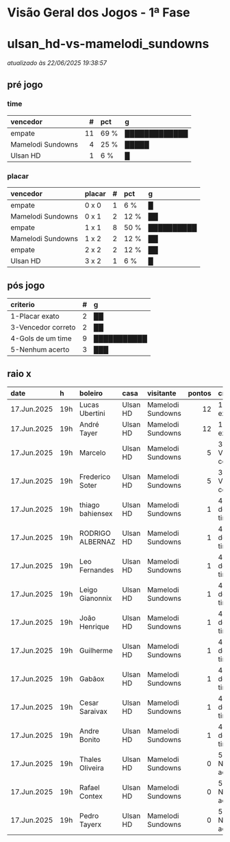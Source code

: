 # Visão Geral dos Jogos - 1ª Fase

# ulsan_hd-vs-mamelodi_sundowns

_atualizado às 22/06/2025 19:38:57_

## pré jogo

### time

| vencedor          |   # | pct   | g             |
|:------------------|----:|:------|:--------------|
| empate            |  11 | 69 %  | █████████████ |
| Mamelodi Sundowns |   4 | 25 %  | █████         |
| Ulsan HD          |   1 | 6 %   | █             |

### placar

| vencedor          | placar   |   # | pct   | g          |
|:------------------|:---------|----:|:------|:-----------|
| empate            | 0 x 0    |   1 | 6 %   | █          |
| Mamelodi Sundowns | 0 x 1    |   2 | 12 %  | ██         |
| empate            | 1 x 1    |   8 | 50 %  | ██████████ |
| Mamelodi Sundowns | 1 x 2    |   2 | 12 %  | ██         |
| empate            | 2 x 2    |   2 | 12 %  | ██         |
| Ulsan HD          | 3 x 2    |   1 | 6 %   | █          |

## pós jogo

| criterio           |   # | g           |
|:-------------------|----:|:------------|
| 1-Placar exato     |   2 | ██          |
| 3-Vencedor correto |   2 | ██          |
| 4-Gols de um time  |   9 | ███████████ |
| 5-Nenhum acerto    |   3 | ███         |

## raio x

| date        | h   | boleiro          | casa     | visitante         |   pontos | criteiro           | bol_placar   | bol_time          | real_placar   | real_time         |
|:------------|:----|:-----------------|:---------|:------------------|---------:|:-------------------|:-------------|:------------------|:--------------|:------------------|
| 17.Jun.2025 | 19h | Lucas Ubertini   | Ulsan HD | Mamelodi Sundowns |       12 | 1-Placar exato     | 0 x 1        | Mamelodi Sundowns | 0 x 1         | Mamelodi Sundowns |
| 17.Jun.2025 | 19h | André Tayer      | Ulsan HD | Mamelodi Sundowns |       12 | 1-Placar exato     | 0 x 1        | Mamelodi Sundowns | 0 x 1         | Mamelodi Sundowns |
| 17.Jun.2025 | 19h | Marcelo          | Ulsan HD | Mamelodi Sundowns |        5 | 3-Vencedor correto | 1 x 2        | Mamelodi Sundowns | 0 x 1         | Mamelodi Sundowns |
| 17.Jun.2025 | 19h | Frederico Soter  | Ulsan HD | Mamelodi Sundowns |        5 | 3-Vencedor correto | 1 x 2        | Mamelodi Sundowns | 0 x 1         | Mamelodi Sundowns |
| 17.Jun.2025 | 19h | thiago bahiensex | Ulsan HD | Mamelodi Sundowns |        1 | 4-Gols de um time  | 1 x 1        | empate            | 0 x 1         | Mamelodi Sundowns |
| 17.Jun.2025 | 19h | RODRIGO ALBERNAZ | Ulsan HD | Mamelodi Sundowns |        1 | 4-Gols de um time  | 1 x 1        | empate            | 0 x 1         | Mamelodi Sundowns |
| 17.Jun.2025 | 19h | Leo Fernandes    | Ulsan HD | Mamelodi Sundowns |        1 | 4-Gols de um time  | 1 x 1        | empate            | 0 x 1         | Mamelodi Sundowns |
| 17.Jun.2025 | 19h | Leigo Gianonnix  | Ulsan HD | Mamelodi Sundowns |        1 | 4-Gols de um time  | 1 x 1        | empate            | 0 x 1         | Mamelodi Sundowns |
| 17.Jun.2025 | 19h | João Henrique    | Ulsan HD | Mamelodi Sundowns |        1 | 4-Gols de um time  | 1 x 1        | empate            | 0 x 1         | Mamelodi Sundowns |
| 17.Jun.2025 | 19h | Guilherme        | Ulsan HD | Mamelodi Sundowns |        1 | 4-Gols de um time  | 1 x 1        | empate            | 0 x 1         | Mamelodi Sundowns |
| 17.Jun.2025 | 19h | Gabãox           | Ulsan HD | Mamelodi Sundowns |        1 | 4-Gols de um time  | 0 x 0        | empate            | 0 x 1         | Mamelodi Sundowns |
| 17.Jun.2025 | 19h | Cesar Saraivax   | Ulsan HD | Mamelodi Sundowns |        1 | 4-Gols de um time  | 1 x 1        | empate            | 0 x 1         | Mamelodi Sundowns |
| 17.Jun.2025 | 19h | Andre Bonito     | Ulsan HD | Mamelodi Sundowns |        1 | 4-Gols de um time  | 1 x 1        | empate            | 0 x 1         | Mamelodi Sundowns |
| 17.Jun.2025 | 19h | Thales Oliveira  | Ulsan HD | Mamelodi Sundowns |        0 | 5-Nenhum acerto    | 2 x 2        | empate            | 0 x 1         | Mamelodi Sundowns |
| 17.Jun.2025 | 19h | Rafael Contex    | Ulsan HD | Mamelodi Sundowns |        0 | 5-Nenhum acerto    | 3 x 2        | Ulsan HD          | 0 x 1         | Mamelodi Sundowns |
| 17.Jun.2025 | 19h | Pedro Tayerx     | Ulsan HD | Mamelodi Sundowns |        0 | 5-Nenhum acerto    | 2 x 2        | empate            | 0 x 1         | Mamelodi Sundowns |